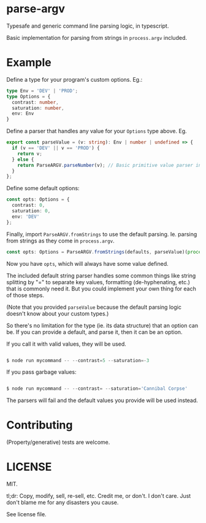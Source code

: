 # parse-argv

Typesafe and generic command line parsing logic, in typescript.

Basic implementation for parsing from strings in `process.argv` included.

# Example

Define a type for your program's custom options. Eg.:

```typescript
type Env = 'DEV' | 'PROD';
type Options = {
  contrast: number,
  saturation: number,
  env: Env
}
```

Define a parser that handles any value for your `Options` type above. Eg.

```typescript
export const parseValue = (v: string): Env | number | undefined => {
  if (v == 'DEV' || v == 'PROD') {
    return v;
  } else {
    return ParseARGV.parseNumber(v); // Basic primitive value parser included in this lib.
  }
};
```

Define some default options:

```typescript
const opts: Options = {
  contrast: 0,
  saturation: 0,
  env: 'DEV'
};
```

Finally, import `ParseARGV.fromStrings` to use the default parsing. Ie. parsing from strings as they come in `process.argv`. 

```typescript
const opts: Options = ParseARGV.fromStrings(defaults, parseValue)(process.argv);

```
Now you have `opts`, which will always have some value defined.

The included default string parser handles some common things like string splitting by "=" to separate key values, formatting (de-hyphenating, etc.) that is commonly need it. But you could implement your own thing for each of those steps.

(Note that you provided `parseValue` because the default parsing logic doesn't know about your custom types.)

So there's no limitation for the type (ie. its data structure) that an option can be. If you can provide a default, and parse it, then it can be an option.

If you call it with valid values, they will be used.

```typescript

$ node run mycommand -- --contrast=5 --saturation=-3

```

If you pass garbage values:

```typescript

$ node run mycommand -- --contrast= --saturation='Cannibal Corpse'

```

The parsers will fail and the default values you provide will be used instead.

# Contributing

(Property/generative) tests are welcome.

# LICENSE

MIT.

tl;dr: Copy, modify, sell, re-sell, etc. Credit me, or don't. I don't care. Just don't blame me for any disasters you cause.

See license file.
